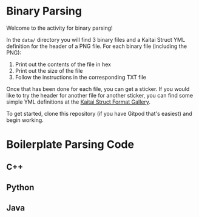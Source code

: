# Binary Parsing
Welcome to the activity for binary parsing!

In the `data/` directory you will find 3 binary files and a Kaitai Struct YML definition for the header of a PNG file. For each binary file (including the PNG):  

1. Print out the contents of the file in hex
2. Print out the size of the file
3. Follow the instructions in the corresponding TXT file

Once that has been done for each file, you can get a sticker. If you would like to try the header for another file for another sticker, you can find some simple YML definitions at the [Kaitai Struct Format Gallery](https://formats.kaitai.io/).

To get started, clone this repository (if you have Gitpod that's easiest) and begin working.  

# Boilerplate Parsing Code  

## C++  

## Python  

## Java  
